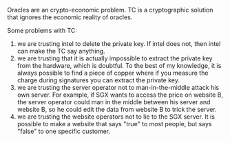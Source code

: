 Oracles are an crypto-economic problem. TC is a cryptographic solution that ignores the economic reality of oracles.

Some problems with TC:
1) we are trusting intel to delete the private key. If intel does not, then intel can make the TC say anything.
2) we are trusting that it is actually impossible to extract the private key from the hardware, which is doubtful. To the best of my knowledge, it is always possible to find a piece of copper where if you measure the charge during signatures you can extract the private key.
3) we are trusting the server operator not to man-in-the-middle attack his own server. For example, if SGX wants to access the price on website B, the server operator could man in the middle between his server and website B, so he could edit the data from website B to trick the server.
4) we are trusting the website operators not to lie to the SGX server.
It is possible to make a website that says "true" to most people, but says "false" to one specific customer.
